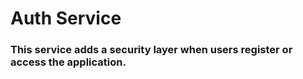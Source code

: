 # Auth Service
### This service adds a security layer when users register or access the application.


